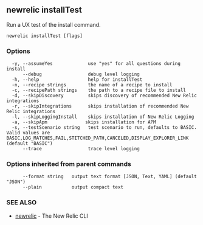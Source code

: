 ## newrelic installTest

Run a UX test of the install command.

```
newrelic installTest [flags]
```

### Options

```
  -y, --assumeYes             use "yes" for all questions during install
      --debug                 debug level logging
  -h, --help                  help for installTest
  -n, --recipe strings        the name of a recipe to install
  -c, --recipePath strings    the path to a recipe file to install
  -d, --skipDiscovery         skips discovery of recommended New Relic integrations
  -r, --skipIntegrations      skips installation of recommended New Relic integrations
  -l, --skipLoggingInstall    skips installation of New Relic Logging
  -a, --skipApm              skips installation for APM
  -s, --testScenario string   test scenario to run, defaults to BASIC.  Valid values are BASIC,LOG_MATCHES,FAIL,STITCHED_PATH,CANCELED,DISPLAY_EXPLORER_LINK (default "BASIC")
      --trace                 trace level logging
```

### Options inherited from parent commands

```
      --format string   output text format [JSON, Text, YAML] (default "JSON")
      --plain           output compact text
```

### SEE ALSO

* [newrelic](newrelic.md)	 - The New Relic CLI

